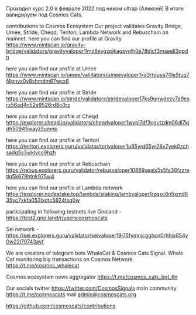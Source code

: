 Проходил курс 2.0 в феврале 2022 под ником ultrap (Алексей)
В итоге валидируем под Cosmos Cats.

contributions to Cosmos Ecosystem
Our project validates Gravity Bridge, Umee, Stride, Cheqd, Teritori, Lambda Network and Rebuschain on mainnet.
here you can find our profile at Gravity https://www.mintscan.io/gravity-bridge/validators/gravityvaloper1lmz8eygzpjkagsyqlh0e78djcf3mseell3qpdn

here you can find our profile at Umee https://www.mintscan.io/umee/validators/umeevaloper1xa3rtquya70le5tuq7f4gnvx0v8shmdm67wcs6

here you can find our profile at Stride https://www.mintscan.io/stride/validators/stridevaloper17ks9qnwdezy7a9esrz56ad4n52e9526rd8c0rz

here you can find our profile at Cheqd https://explorer.cheqd.io/validators/cheqdvaloper1wvpl7df3cgutzdm06dl7kjdh50945wayz5umnp

here you can find our profile at Teritori https://teritori.explorers.guru/validator/torivaloper1u95yrd65yr28v7yek0zchsadg5s3wklvcc9hzh

here you can find our profile at Rebuschain https://rebus.explorers.guru/validator/rebusvaloper10889xealx5s5fa36fzzretlq5k679htnk975w4

here you can find our profile at Lambda network https://explorer.nodestake.top/lambda/staking/lambvaloper1rzqsc6n5xmd635vc7xkfa053lxdtc5624tsq0w

participating in following testnets live
Gnoland - https://test2.gno.land/r/users:cosmoscats

Sei network - https://sei.explorers.guru/validator/seivaloper19j75fymnjcgghcn0rhhjx654v0w22l70743ayf

We are creators of telegram bots WhaleCat & Cosmos Cats Signal.
Whale Cat monitoring big transactions on Cosmos Network https://t.me/cosmos_whalecat

Cosmos ecosystem news aggregator https://t.me/cosmos_cats_bot_tln

Our socials
twitter https://twitter.com/CosmosSignals
main community https://t.me/cosmoscats
mail admin@cosmoscats.org

https://github.com/cosmoscats/contributions

